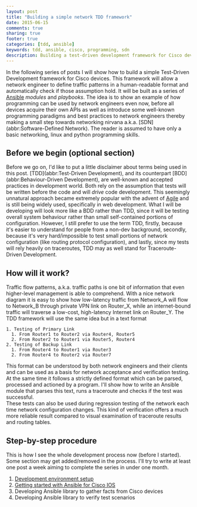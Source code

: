 ```yaml
---
layout: post
title: "Building a simple network TDD framework"
date: 2015-06-15
comments: true
sharing: true
footer: true
categories: [tdd, ansible]
keywords: tdd, ansible, cisco, programming, sdn
description: Building a test-driven development framework for Cisco devices on Ansible with Python.
---
```


In the following series of posts I will show how to build a simple Test-Driven Development framework
for Cisco devices. This framework will allow a network engineer to define traffic patterns in a human-readable format and automatically check if those assumption hold. It will be built as a series of [Ansible][ansible-website] _modules_ and _playbooks_. The idea is to show an example of how programming can be used by network engineers even now, before all devices acquire their own APIs as well as introduce some well-known programming paradigms and best practices to network engineers thereby making a small step towards networking nirvana a.k.a. [SDN](abbr:Software-Defined Network). The reader is assumed to have only a basic networking, linux and python programming skills.

<!--more-->

## Before we begin (optional section)

Before we go on, I'd like to put a little disclaimer about terms being used in this post. [TDD](abbr:Test-Driven Development), and its counterpart [BDD](abbr:Behaviour-Driven Development),
are well-known and accepted practices in development world. Both rely on the assumption that tests will be written
before the code and will _drive_ code development. This seemingly unnatural approach became extremely popular with the advent of [Agile][agile-manifesto] and is still being widely used, specifically in web development. What I will be developing will look more like a BDD rather than TDD, since it will be testing overall system behaviour rather than small self-contained portions of configuration. However, I still prefer to use the term TDD, firstly, because it's easier to understand for people from a non-dev background, secondly, because it's very hard/impossible to test small portions of network configuration (like routing protocol configuration), and lastly, since my tests will rely heavily on traceroutes, TDD may as well stand for Traceroute-Driven Development. 

## How will it work?

Traffic flow patterns, a.k.a. traffic paths is one bit of information that even higher-level management is able to comprehend. With a nice network diagram it is easy to show how low-latency traffic from Network_A will flow to Network_B through private VPN link on Router_X, while an internet-bound traffic will traverse a low-cost, high-latency Internet link on Router_Y. The TDD framework will use the same idea but in a text format

``` text TDD scenario file example
1. Testing of Primary Link
  1. From Router1 to Router2 via Router4, Router5
  2. From Router2 to Router1 via Router5, Router4
2. Testing of Backup Link
  1. From Router4 to Router1 via Router3
  2. From Router4 to Router2 via Router7
```

This format can be understood by both network engineers and their clients and can be used as a basis for network acceptance and verification testing. At the same time it follows a strictly defined format which can be parsed, processed and actioned by a program. I'll show how to write an Ansible module that parses this text, runs a traceroute and checks if the test was successful.  
These tests can also be used during regression testing of the network each time network configuration changes. This kind of verification offers a much more reliable result compared to visual examination of traceroute results and routing tables.

## Step-by-step procedure  

This is how I see the whole development process now (before I started). Some section may get added/removed in the process. I'll try to write at least one post a week aiming to complete the series in under one month.

1. [Development environment setup][dev-env-setup-link]
2. [Getting started with Ansible for Cisco IOS][ansible-intro-link]
3. Developing Ansible library to gather facts from Cisco devices
4. Developing Ansible library to verify test scenarios

[agile-manifesto]: http://agilemanifesto.org/
[ansible-website]: http://docs.ansible.com/list_of_files_modules.html
[dev-env-setup-link]: http://networkop.github.io/blog/2015/06/17/dev-env-setup/
[ansible-intro-link]: http://networkop.github.io/blog/2015/06/24/ansible-intro/
